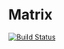 # Matrix
[![Build Status](https://travis-ci.org/assassin3012/Matrix.svg?branch=test)](https://travis-ci.org/assassin3012/Matrix)
